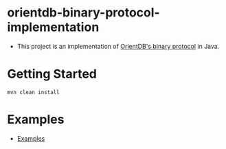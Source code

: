 orientdb-binary-protocol-implementation
=======================================

- This project is an implementation of [OrientDB's binary protocol](https://orientdb.com/docs/2.2.x/Network-Binary-Protocol.html)
in Java.

Getting Started
===============

```
mvn clean install
```

Examples
========

- [Examples](src/test/java/com/orientechnologies/binary/JavaOrientTest.java)
